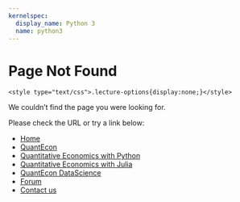 ```yaml
---
kernelspec:
  display_name: Python 3
  name: python3
---
```


# Page Not Found

```{raw} html
<style type="text/css">.lecture-options{display:none;}</style>
```

We couldn’t find the page you were looking for.

Please check the URL or try a link below:

* [Home](/)
* [QuantEcon](https://quantecon.org/)
* [Quantitative Economics with Python](https://python.quantecon.org/)
* [Quantitative Economics with Julia](https://julia.quantecon.org/)
* [QuantEcon DataScience](https://datascience.quantecon.org/)
* [Forum](http://discourse.quantecon.org/)
* [Contact us](mailto:contact@quantecon.org)


